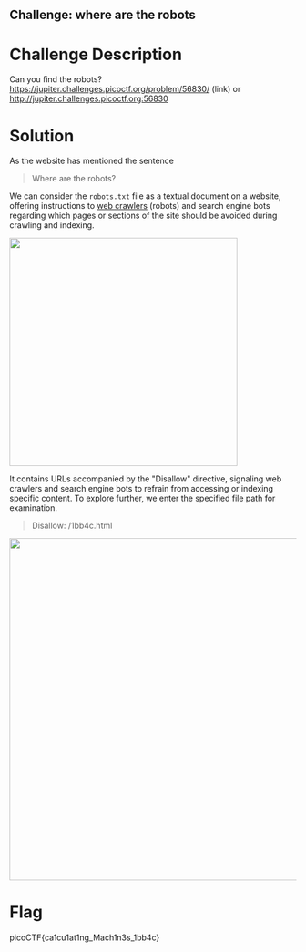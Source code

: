 ## Challenge: where are the robots 

# Challenge Description 

Can you find the robots? https://jupiter.challenges.picoctf.org/problem/56830/ (link) or http://jupiter.challenges.picoctf.org:56830

# Solution 

As the website has mentioned the sentence
>Where are the robots?

We can consider the `robots.txt` file as a textual document on a website, offering instructions to [web crawlers](https://developers.google.com/search/docs/crawling-indexing/googlebot) (robots) 
and search engine bots regarding which pages or sections of the site should be avoided during crawling and indexing.

<img width="400" src="https://github.com/edlowwy/CTF-Writeups/assets/138736240/89d4a27f-1d03-4672-a615-602546e42461">

It contains URLs accompanied by the "Disallow" directive, signaling web crawlers and search engine bots to refrain from accessing or indexing specific content. 
To explore further, we enter the specified file path for examination.

>Disallow: /1bb4c.html


<img width='600' src="https://github.com/edlowwy/CTF-Writeups/assets/138736240/532d45a1-9972-4f78-a5f9-faa8026b5401">


# Flag 

picoCTF{ca1cu1at1ng_Mach1n3s_1bb4c}

